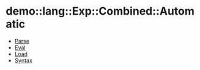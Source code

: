 # demo::lang::Exp::Combined::Automatic


   * [Parse](../../../../../../Library/demo/lang/Exp/Combined/Automatic/Parse.md)
   * [Eval](../../../../../../Library/demo/lang/Exp/Combined/Automatic/Eval.md)
   * [Load](../../../../../../Library/demo/lang/Exp/Combined/Automatic/Load.md)
   * [Syntax](../../../../../../Library/demo/lang/Exp/Combined/Automatic/Syntax.md)